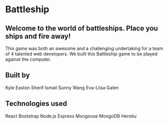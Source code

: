 # Battleship

## Welcome to the world of battleships. Place you ships and fire away!
  This game was both an awesome and a challenging undertaking for a team of 4 talented web developers. We built this Battleship game to be played against the computer.



## Built by
<!-- include links to your profiles, include link to frontend, make this actually contain the information required -->
Kyle Easton
Sherif Ismail
Sunny Wang
Eva-Liisa Galen

## Technologies used
React
Bootstrap
Node.js
Express
Mongoose
MongoDB
Heroku
